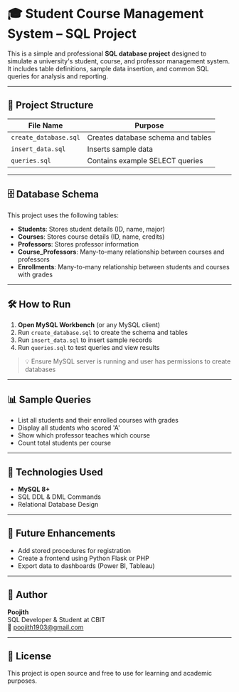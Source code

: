 # 🎓 Student Course Management System – SQL Project

This is a simple and professional **SQL database project** designed to simulate a university's student, course, and professor management system. It includes table definitions, sample data insertion, and common SQL queries for analysis and reporting.

---

## 📁 Project Structure

| File Name            | Purpose                            |
|----------------------|-------------------------------------|
| `create_database.sql`| Creates database schema and tables  |
| `insert_data.sql`    | Inserts sample data                 |
| `queries.sql`        | Contains example SELECT queries     |

---

## 🗄️ Database Schema

This project uses the following tables:

- **Students**: Stores student details (ID, name, major)
- **Courses**: Stores course details (ID, name, credits)
- **Professors**: Stores professor information
- **Course_Professors**: Many-to-many relationship between courses and professors
- **Enrollments**: Many-to-many relationship between students and courses with grades

---

## 🛠️ How to Run

1. **Open MySQL Workbench** (or any MySQL client)
2. Run `create_database.sql` to create the schema and tables
3. Run `insert_data.sql` to insert sample records
4. Run `queries.sql` to test queries and view results

> 💡 Ensure MySQL server is running and user has permissions to create databases

---

## 📊 Sample Queries

- List all students and their enrolled courses with grades
- Display all students who scored 'A'
- Show which professor teaches which course
- Count total students per course

---

## 🔧 Technologies Used

- **MySQL 8+**
- SQL DDL & DML Commands
- Relational Database Design

---

## 🚀 Future Enhancements

- Add stored procedures for registration
- Create a frontend using Python Flask or PHP
- Export data to dashboards (Power BI, Tableau)

---

## 📌 Author

**Poojith**  
SQL Developer & Student at CBIT  
📧 [poojith1903@gmail.com](mailto:poojith1903@gmail.com)

---

## 📜 License

This project is open source and free to use for learning and academic purposes.
